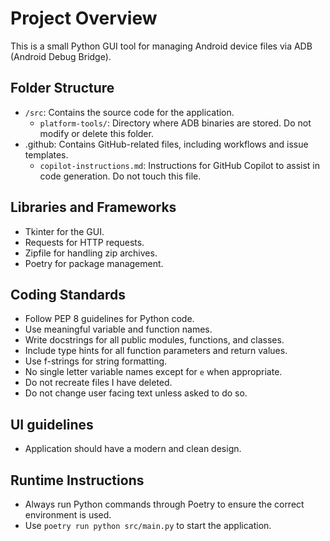 # Project Overview

This is a small Python GUI tool for managing Android device files via ADB (Android Debug Bridge).
## Folder Structure

- `/src`: Contains the source code for the application.
    - `platform-tools/`: Directory where ADB binaries are stored. Do not modify or delete this folder.
- .github: Contains GitHub-related files, including workflows and issue templates.
    - `copilot-instructions.md`: Instructions for GitHub Copilot to assist in code generation. Do not touch this file.

## Libraries and Frameworks

- Tkinter for the GUI.
- Requests for HTTP requests.
- Zipfile for handling zip archives.
- Poetry for package management.

## Coding Standards

- Follow PEP 8 guidelines for Python code.
- Use meaningful variable and function names.
- Write docstrings for all public modules, functions, and classes.
- Include type hints for all function parameters and return values.
- Use f-strings for string formatting.
- No single letter variable names except for `e` when appropriate.
- Do not recreate files I have deleted.
- Do not change user facing text unless asked to do so.

## UI guidelines

- Application should have a modern and clean design.

## Runtime Instructions
- Always run Python commands through Poetry to ensure the correct environment is used.
- Use `poetry run python src/main.py` to start the application.